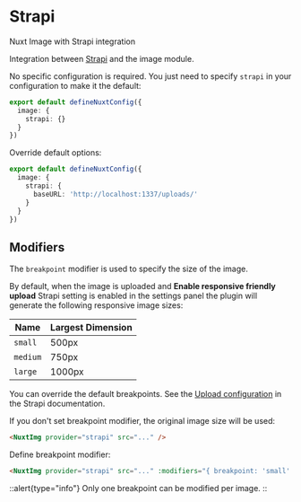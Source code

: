 # Strapi

Nuxt Image with Strapi integration

Integration between [Strapi](https://strapi.io) and the image module.

No specific configuration is required. You just need to specify `strapi` in your configuration to make it the default:

```ts [nuxt.config.ts]
export default defineNuxtConfig({
  image: {
    strapi: {}
  }
})
```

Override default options:

```ts [nuxt.config.ts]
export default defineNuxtConfig({
  image: {
    strapi: {
      baseURL: 'http://localhost:1337/uploads/'
    }
  }
})
```

## Modifiers
The `breakpoint` modifier is used to specify the size of the image.

By default, when the image is uploaded and **Enable responsive friendly upload** Strapi setting is enabled in the settings panel the plugin will generate the following responsive image sizes:

|  Name   | Largest Dimension |
| ------- | ----------------- |
| `small` | 500px             |
| `medium`| 750px             |
| `large` | 1000px            |

You can override the default breakpoints. See the [Upload configuration](https://strapi.io/documentation/developer-docs/latest/development/plugins/upload.html#configuration) in the Strapi documentation.

If you don't set breakpoint modifier, the original image size will be used:

```html
<NuxtImg provider="strapi" src="..." />
```

Define breakpoint modifier:
```html
<NuxtImg provider="strapi" src="..." :modifiers="{ breakpoint: 'small' }" />
```

::alert{type="info"}
Only one breakpoint can be modified per image.
::
